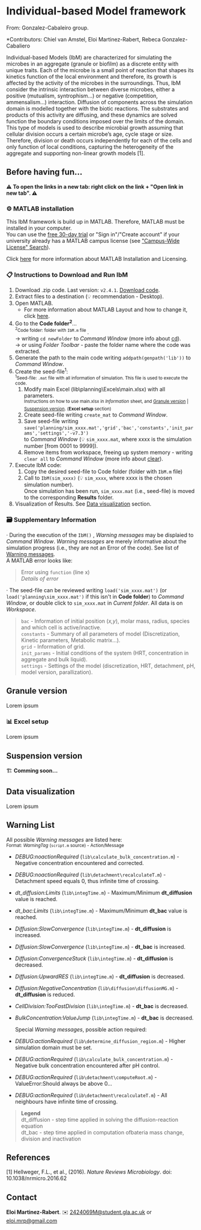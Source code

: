 # Individual-based Model framework

From: Gonzalez-Cabaleiro group.

*Contributors: Chiel van Amstel, Eloi Martinez-Rabert, Rebeca Gonzalez-Cabaliero

Individual-based Models (IbM) are characterized for simulating the microbes in an 
aggregate (granule or biofilm) as a discrete entity with unique traits. Each of the microbe is 
a small point of reaction that shapes its kinetics function of the local environment and 
therefore, its growth is affected by the activity of the microbes in the surroundings. Thus, 
IbM consider the intrinsic interaction between diverse microbes, either a positive 
(mutualism, syntrophism…) or negative (competition, ammensalism…) interaction. Diffusion 
of components across the simulation domain is modelled together with the biotic reactions. 
The substrates and products of this activity are diffusing, and these dynamics are solved 
function the boundary conditions imposed over the limits of the domain. This type of models 
is used to describe microbial growth assuming that cellular division occurs a certain 
microbe’s age, cycle stage or size. Therefore, division or death occurs independently for 
each of the cells and only function of local conditions, capturing the heterogeneity of the aggregate 
and supporting non-linear growth models [1].


## Before having fun...

**:warning: To open the links in a new tab: right click on the link + "Open link in new tab". :warning:**

### :gear: MATLAB installation

This IbM framework is build up in MATLAB. Therefore, MATLAB must be installed in your computer.
<br>You can use the [free 30-day trial](https://www.mathworks.com/campaigns/products/trials.html?ef_id=CjwKCAjwqJSaBhBUEiwAg5W9p96Y1NtC8BCa4Pw_wm3sswXR27ZkvuHZtWMOMUntOrmDSc1Ib3MGCRoCILQQAvD_BwE:G:s&s_kwcid=AL!8664!3!463011314378!p!!g!!matlab%20downlaod&s_eid=ppc_6588247642&q=matlab%20downlaod&gclid=CjwKCAjwqJSaBhBUEiwAg5W9p96Y1NtC8BCa4Pw_wm3sswXR27ZkvuHZtWMOMUntOrmDSc1Ib3MGCRoCILQQAvD_BwE) or "Sign in"/"Create account" if your university already has a MATLAB campus license (see ["Campus-Wide License" Search](https://www.mathworks.com/academia/tah-support-program/eligibility.html)).

Click [here](https://www.mathworks.com/help/install/) for more information about MATLAB Installation and Licensing.

### :clipboard: Instructions to Download and Run IbM

1. Download .zip code. Last version: `v2.4.1`. [Download code](https://github.com/Computational-Platform-IbM/IbM/archive/refs/tags/v2.4.1.zip).
2. Extract files to a destination (:bulb: recommendation - Desktop).
3. Open MATLAB.
    - For more information about MATLAB Layout and how to change it, click [here](https://www.mathworks.com/help/matlab/matlab_env/change-the-desktop-layout.html).
4. Go to the **Code folder<sup>2</sup>**...
    &#09;<br><sup><sup>2</sup>Code folder: folder with `IbM.m` file </sup>.
    &#09;<br>→ writing `cd newFolder` to *Command Window* (more info about [cd](https://www.mathworks.com/help/matlab/ref/cd.html)).
    &#09;<br>→ or using *Folder Toolbar* - paste the folder name where the code was extracted.
5. Generate the path to the main code writing `addpath(genpath('lib'))` to *Command Window*.
6. Create the seed-file<sup>1</sup>:
<br><sup><sup>1</sup>Seed-file: `.mat` file with all information of simulation. This file is used to execute the code.</sup><br>
    1. Modify main Excel (lib\planning\Excels\main.xlsx) with all parameters. 
    <br><sup>Instructions on how to use main.xlsx in *Information* sheet, and [Granule version](https://github.com/Computational-Platform-IbM/IbM#granule-version) | [Suspension version](https://github.com/Computational-Platform-IbM/IbM#suspension-version). (**Excel setup** section)</sup>
    2. Create seed-file writing `create_mat` to *Command Window*.
    3. Save seed-file writing <br> `save('planning/sim_xxxx.mat','grid','bac','constants','init_params','settings','-v7.3')`</br> to *Command Window* (:bulb: `sim_xxxx.mat`, where xxxx is the simulation number [from 0001 to 9999]).
    4. Remove items from workspace, freeing up system memory - writing `clear all` to *Command Window* (more info about [clear](https://www.mathworks.com/help/matlab/ref/clear.html)).
7. Execute IbM code:
    1. Copy the desired seed-file to Code folder (folder with `IbM.m` file)
    2. Call to `IbM(sim_xxxx)` (:bulb: `sim_xxxx`, where xxxx is the chosen simulation number).<br>
    Once simulation has been run, `sim_xxxx.mat` (i.e., seed-file) is moved to the corresponding **Results** folder.
8. Visualization of Results. See [Data visualization](https://github.com/Computational-Platform-IbM/IbM#data-visualization) section.

### :card_file_box: Supplementary Information

· During the execution of the `IbM()` , *Warning messages* may be displaied to *Command Window*. *Warning messages* are merely informative about the simulation progress (i.e., they are not an Error of the code). See list of [Warning messages](https://github.com/Computational-Platform-IbM/IbM#warning-list).
<br>A MATLAB error looks like:
> Error using `function` (line x)<br>*Details of error*

· The seed-file can be reviewed writing `load('sim_xxxx.mat')` (or `load('planning\sim_xxxx.mat')` if this isn't in **Code folder**) to *Command Window*, or double click to `sim_xxxx.mat` in *Current folder*. All data is on *Workspace*.
>`bac`           - Information of initial position (*x,y*), molar mass, radius, species and which cell is active/inactive.
<br>`constants`     - Summary of all parameters of model (Discretization, Kinetic parameters, Metabolic matrix...).
<br>`grid`          - Information of grid.
<br>`init_params`	- Initial conditions of the system (HRT, concentration in aggregate and bulk liquid).
<br>`settings`      - Settings of the model (discretization, HRT, detachment, pH, model version, parallization).

## Granule version
Lorem ipsum

### :bar_chart: Excel setup

Lorem ipsum

## Suspension version

:building_construction: **Comming soon...**

## Data visualization

Lorem ipsum

## Warning List

All possible *Warning messages* are listed here:
<br><sub>Format: *WarningTag* (`script.m` source) - Action/Message</sub>
- *DEBUG:noactionRequired* (`lib\calculate_bulk_concentration.m`) - Negative concentration encountered and corrected.
- *DEBUG:noactionRequired* (`lib\detachment\recalculateT.m`) - Detachment speed equals 0, thus infinite time of crossing.
- *dt_diffusion:Limits* (`lib\integTime.m`) - Maximum/Minimum **dt_diffusion** value is reached.
- *dt_bac:Limits* (`lib\integTime.m`) - Maximum/Minimum **dt_bac** value is reached.
- *Diffusion:SlowConvergence* (`lib\integTime.m`) - **dt_diffusion** is increased. 
- *Diffusion:SlowConvergence* (`lib\integTime.m`) - **dt_bac** is increased. 
- *Diffusion:ConvergenceStuck* (`lib\integTime.m`) - **dt_diffusion** is decreased. 
- *Diffusion:UpwardRES* (`lib\integTime.m`) - **dt_diffusion** is decreased. 
- *Diffusion:NegativeConcentration* (`lib\diffusion\diffusionMG.m`) - **dt_diffusion** is reduced.
- *CellDivision:TooFastDivision* (`lib\integTime.m`) - **dt_bac** is decreased. 
- *BulkConcentration:ValueJump* (`lib\integTime.m`) - **dt_bac** is decreased.

    &#09;Special *Warning messages*, possible action required: 
- *DEBUG:actionRequired* (`lib\determine_diffusion_region.m`) - Higher simulation domain must be set.
- *DEBUG:actionRequired* (`lib\calculate_bulk_concentration.m`) - Negative bulk concentration encountered after pH control.
- *DEBUG:actionRequired* (`lib\detachment\computeRoot.m`) - ValueError:Should always be above 0...
- *DEBUG:actionRequired* (`lib\detachment\recalculateT.m`) - All neighbours have infinite time of crossing.

>**Legend**
<br>dt_diffusion - step time applied in solving the diffusion-reaction equation 
<br>dt_bac - step time applied in computation ofbateria mass change, division and inactivation

## References

[1] Hellweger, F.L., et al., (2016). *Nature Reviews Microbiology*. doi: 10.1038/nrmicro.2016.62

## Contact

**Eloi Martinez-Rabert**. :envelope: 2424069M@student.gla.ac.uk or eloi.mrp@gmail.com